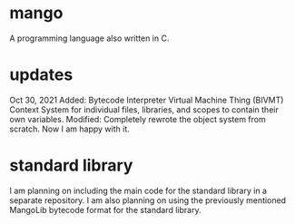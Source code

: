 # mango
A programming language also written in C.

# updates
Oct 30, 2021
Added:
	Bytecode Interpreter Virtual Machine Thing (BIVMT)
	Context System for individual files, libraries, and scopes to contain their own variables.
Modified:
	Completely rewrote the object system from scratch. Now I am happy with it.

# standard library

I am planning on including the main code for the standard library in a separate repository. I am also planning on using the previously mentioned MangoLib bytecode format for the standard library.
